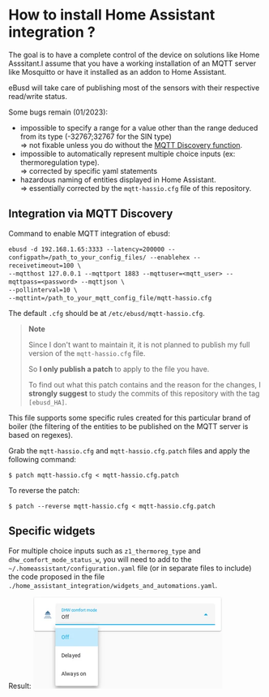 # How to install Home Assistant integration ?

The goal is to have a complete control of the device on solutions like Home Asssitant.I assume that you have a working installation of an MQTT server like Mosquitto
or have it installed as an addon to Home Assistant.

eBusd will take care of publishing most of the sensors with their respective read/write status.

Some bugs remain (01/2023):

- impossible to specify a range for a value other than the range deduced from its type (-32767;32767 for the SIN type)<br>
  => not fixable unless you do without the [MQTT Discovery function](https://www.home-assistant.io/integrations/mqtt/#mqtt-discovery).
- impossible to automatically represent multiple choice inputs (ex: thermoregulation type).<br>
  => corrected by specific yaml statements
- hazardous naming of entities displayed in Home Assistant.<br>
  => essentially corrected by the `mqtt-hassio.cfg` file of this repository.

## Integration via MQTT Discovery

Command to enable MQTT integration of ebusd:

    ebusd -d 192.168.1.65:3333 --latency=200000 --configpath=/path_to_your_config_files/ --enablehex --receivetimeout=100 \
    --mqtthost 127.0.0.1 --mqttport 1883 --mqttuser=<mqtt_user> --mqttpass=<password> --mqttjson \
    --pollinterval=10 \
    --mqttint=/path_to_your_mqtt_config_file/mqtt-hassio.cfg

The default `.cfg` should be at `/etc/ebusd/mqtt-hassio.cfg`.

> **Note**
>
> Since I don't want to maintain it, it is not planned to publish my full version of the `mqtt-hassio.cfg` file.
>
> So **I only publish a patch** to apply to the file you have.
>
> To find out what this patch contains and the reason for the changes, I **strongly suggest** to study
> the commits of this repository with the tag `[ebusd_HA]`.

This file supports some specific rules created for this particular brand of boiler
(the filtering of the entities to be published on the MQTT server is based on regexes).

Grab the `mqtt-hassio.cfg` and `mqtt-hassio.cfg.patch` files and apply the following command:

    $ patch mqtt-hassio.cfg < mqtt-hassio.cfg.patch

To reverse the patch:

    $ patch --reverse mqtt-hassio.cfg < mqtt-hassio.cfg.patch

## Specific widgets

For multiple choice inputs such as `z1_thermoreg_type` and `dhw_comfort_mode_status_w`,
you will need to add to the `~/.homeassistant/configuration.yaml` file (or in separate files to include)
the code proposed in the file `./home_assistant_integration/widgets_and_automations.yaml`.

Result:
![](./assets/dhw_comfort_widget_screenshot_small.webp)
